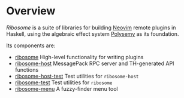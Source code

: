 # Overview

_Ribosome_ is a suite of libraries for building [Neovim](https://neovim.io) remote plugins in Haskell, using the
algebraic effect system [Polysemy](https://hackage.haskell.org/package/polysemy) as its foundation.

Its components are:

* [ribosome](https://hackage.haskell.org/package/ribosome-host/docs/Ribosome.html) High-level functionality for writing
  plugins
* [ribosome-host](https://hackage.haskell.org/package/ribosome-host/docs/Ribosome-Host.html) MessagePack RPC server and
  TH-generated API functions
* [ribosome-host-test](https://hackage.haskell.org/package/ribosome-host/docs/Ribosome-Host-Test.html) Test utilities
  for `ribosome-host`
* [ribosome-test](https://hackage.haskell.org/package/ribosome-host/docs/Ribosome-Test.html) Test utilities for
  `ribosome`
* [ribosome-menu](https://hackage.haskell.org/package/ribosome-host/docs/Ribosome-Menu.html) A fuzzy-finder menu tool

